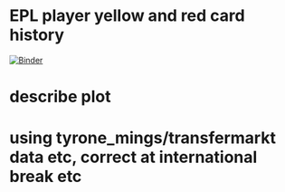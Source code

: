 # EPL player yellow and red card history

[![Binder](https://mybinder.org/badge_logo.svg)](https://mybinder.org/v2/gh/colmquinn/epl_discipline/main?urlpath=/proxy/5006/epl_discipline_app/main.html)

# describe plot

# using tyrone_mings/transfermarkt data etc, correct at international break etc
